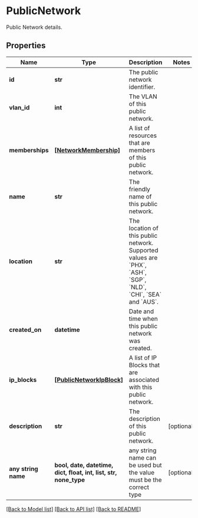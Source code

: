 # PublicNetwork

Public Network details.

## Properties
Name | Type | Description | Notes
------------ | ------------- | ------------- | -------------
**id** | **str** | The public network identifier. | 
**vlan_id** | **int** | The VLAN of this public network. | 
**memberships** | [**[NetworkMembership]**](NetworkMembership.md) | A list of resources that are members of this public network. | 
**name** | **str** | The friendly name of this public network. | 
**location** | **str** | The location of this public network. Supported values are &#x60;PHX&#x60;, &#x60;ASH&#x60;, &#x60;SGP&#x60;, &#x60;NLD&#x60;, &#x60;CHI&#x60;, &#x60;SEA&#x60; and &#x60;AUS&#x60;. | 
**created_on** | **datetime** | Date and time when this public network was created. | 
**ip_blocks** | [**[PublicNetworkIpBlock]**](PublicNetworkIpBlock.md) | A list of IP Blocks that are associated with this public network. | 
**description** | **str** | The description of this public network. | [optional] 
**any string name** | **bool, date, datetime, dict, float, int, list, str, none_type** | any string name can be used but the value must be the correct type | [optional]

[[Back to Model list]](../README.md#documentation-for-models) [[Back to API list]](../README.md#documentation-for-api-endpoints) [[Back to README]](../README.md)


